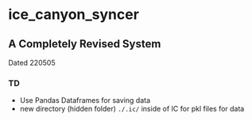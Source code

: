 # ice_canyon_syncer
 
## A Completely Revised System 
Dated 220505

### TD
- Use Pandas Dataframes for saving data
- new directory (hidden folder) `./.ic/` inside of IC for pkl files for data


